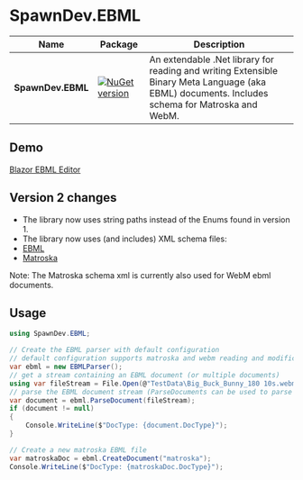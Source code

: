 # SpawnDev.EBML

| Name | Package | Description |
|---------|-------------|-------------|
|**SpawnDev.EBML**|[![NuGet version](https://badge.fury.io/nu/SpawnDev.EBML.svg)](https://www.nuget.org/packages/SpawnDev.EBML)| An extendable .Net library for reading and writing Extensible Binary Meta Language (aka EBML) documents. Includes schema for Matroska and WebM. | 

## Demo
[Blazor EBML Editor](https://lostbeard.github.io/SpawnDev.EBML/)


## Version 2 changes
- The library now uses string paths instead of the Enums found in version 1.
- The library now uses (and includes) XML schema files:  
- [EBML](https://github.com/ietf-wg-cellar/ebml-specification/blob/master/ebml.xml)
- [Matroska](https://github.com/ietf-wg-cellar/matroska-specification/blob/master/ebml_matroska.xml)  

Note: The Matroska schema xml is currently also used for WebM ebml documents.

## Usage

```cs
using SpawnDev.EBML;

// Create the EBML parser with default configuration
// default configuration supports matroska and webm reading and modification
var ebml = new EBMLParser();
// get a stream containing an EBML document (or multiple documents)
using var fileStream = File.Open(@"TestData\Big_Buck_Bunny_180 10s.webm", FileMode.Open);
// parse the EBML document stream (ParseDocuments can be used to parse all documents in the stream)
var document = ebml.ParseDocument(fileStream);
if (document != null)
{
    Console.WriteLine($"DocType: {document.DocType}");
}

// Create a new matroska EBML file
var matroskaDoc = ebml.CreateDocument("matroska");
Console.WriteLine($"DocType: {matroskaDoc.DocType}");
```